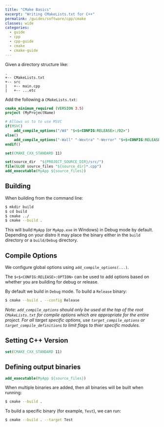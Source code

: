```yaml
---
title: "CMake Basics"
excerpt: "Writing CMakeLists.txt for C++"
permalink: /guides/software/cpp/cmake
classes: wide
categories:
  - guide
  - cpp
  - cpp-guide
  - cmake
  - cmake-guide
---
```


Given a directory structure like:
```
.
+-- CMakeLists.txt
+-- src
|   +-- main.cpp
|   +-- ...etc
```

Add the following a `CMakeLists.txt`:
```cmake
cmake_minimum_required (VERSION 3.5)
project (MyProjectName)

# Allows us to to use MSVC
if(MSVC)
    add_compile_options("/W4" "$<$<CONFIG:RELEASE>:/O2>")
else()
    add_compile_options("-Wall" "-Wextra" "-Werror" "$<$<CONFIG:RELEASE>:-O3>")
endif()

set(CMAKE_CXX_STANDARD 11)

set(source_dir  "${PROJECT_SOURCE_DIR}/src/")
file(GLOB source_files "${source_dir}*.cpp")
add_executable(MyApp ${source_files})
```

## Building

When building from the command line:
```bash
$ mkdir build
$ cd build
$ cmake ../
$ cmake --build .
```

This will build `MyApp` (or `MyApp.exe` in Windows) in Debug mode by default. Depending on your distro it may place the binary either in the `build` directory or a `build/Debug` directory.

## Compile Options

We configure global options using `add_compile_options(...)`.

The `$<$<CONFIG:RELEASE>:OPTION>` can be used to add options based on whether you are building for debug or release.

By default we build in `Debug` mode. To build a `Release` binary:
```bash
$ cmake --build . --config Release
```

*Note: `add_compile_options` should only be used at the top of the root `CMakeLists.txt` for compile options which are appropriate for the entire project. For all target specific options, use `target_compile_options` or `target_compile_definitions` to limit flags to thier specific modules.*

## Setting C++ Version

```cmake
set(CMAKE_CXX_STANDARD 11)
```

## Defining output binaries

```cmake
add_executable(MyApp ${source_files})
```

When multiple binaries are added, then all binaries will be built when running:
```bash
$ cmake --build .
```

To build a specific binary (for example, `Test`), we can run:
```bash
$ cmake --build . --target Test
```